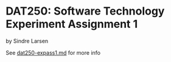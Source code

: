 # DAT250: Software Technology Experiment Assignment 1
by Sindre Larsen

See [dat250-expass1.md](dat259-expass1.md) for more info
